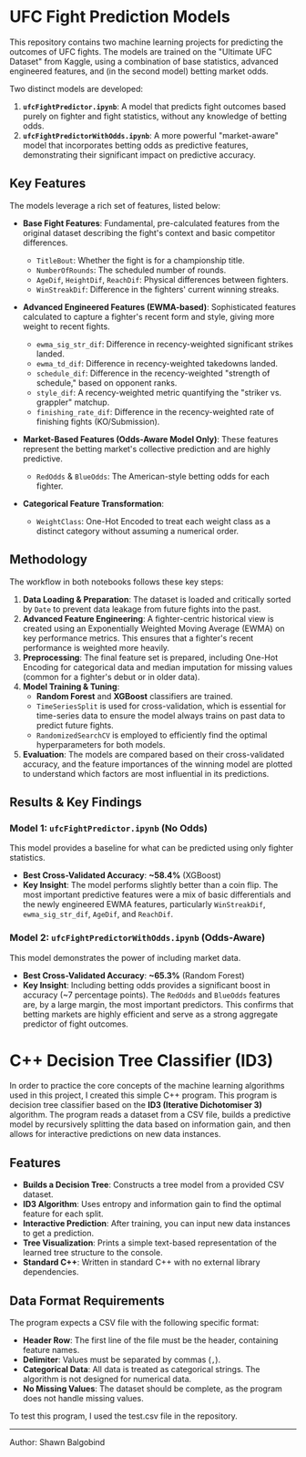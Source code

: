 # UFC Fight Prediction Models

This repository contains two machine learning projects for predicting the outcomes of UFC fights. The models are trained on the "Ultimate UFC Dataset" from Kaggle, using a combination of base statistics, advanced engineered features, and (in the second model) betting market odds.

Two distinct models are developed:
1.  **`ufcFightPredictor.ipynb`**: A model that predicts fight outcomes based purely on fighter and fight statistics, without any knowledge of betting odds.
2.  **`ufcFightPredictorWithOdds.ipynb`**: A more powerful "market-aware" model that incorporates betting odds as predictive features, demonstrating their significant impact on predictive accuracy.

## Key Features

The models leverage a rich set of features, listed below:

-   **Base Fight Features**: Fundamental, pre-calculated features from the original dataset describing the fight's context and basic competitor differences.
    -   `TitleBout`: Whether the fight is for a championship title.
    -   `NumberOfRounds`: The scheduled number of rounds.
    -   `AgeDif`, `HeightDif`, `ReachDif`: Physical differences between fighters.
    -   `WinStreakDif`: Difference in the fighters' current winning streaks.

-   **Advanced Engineered Features (EWMA-based)**: Sophisticated features calculated to capture a fighter's recent form and style, giving more weight to recent fights.
    -   `ewma_sig_str_dif`: Difference in recency-weighted significant strikes landed.
    -   `ewma_td_dif`: Difference in recency-weighted takedowns landed.
    -   `schedule_dif`: Difference in the recency-weighted "strength of schedule," based on opponent ranks.
    -   `style_dif`: A recency-weighted metric quantifying the "striker vs. grappler" matchup.
    -   `finishing_rate_dif`: Difference in the recency-weighted rate of finishing fights (KO/Submission).

-   **Market-Based Features (Odds-Aware Model Only)**: These features represent the betting market's collective prediction and are highly predictive.
    -   `RedOdds` & `BlueOdds`: The American-style betting odds for each fighter.

-   **Categorical Feature Transformation**:
    -   `WeightClass`: One-Hot Encoded to treat each weight class as a distinct category without assuming a numerical order.

## Methodology

The workflow in both notebooks follows these key steps:

1.  **Data Loading & Preparation**: The dataset is loaded and critically sorted by `Date` to prevent data leakage from future fights into the past.
2.  **Advanced Feature Engineering**: A fighter-centric historical view is created using an Exponentially Weighted Moving Average (EWMA) on key performance metrics. This ensures that a fighter's recent performance is weighted more heavily.
3.  **Preprocessing**: The final feature set is prepared, including One-Hot Encoding for categorical data and median imputation for missing values (common for a fighter's debut or in older data).
4.  **Model Training & Tuning**:
    -   **Random Forest** and **XGBoost** classifiers are trained.
    -   `TimeSeriesSplit` is used for cross-validation, which is essential for time-series data to ensure the model always trains on past data to predict future fights.
    -   `RandomizedSearchCV` is employed to efficiently find the optimal hyperparameters for both models.
5.  **Evaluation**: The models are compared based on their cross-validated accuracy, and the feature importances of the winning model are plotted to understand which factors are most influential in its predictions.

## Results & Key Findings

### Model 1: `ufcFightPredictor.ipynb` (No Odds)

This model provides a baseline for what can be predicted using only fighter statistics.

-   **Best Cross-Validated Accuracy**: **~58.4%** (XGBoost)
-   **Key Insight**: The model performs slightly better than a coin flip. The most important predictive features were a mix of basic differentials and the newly engineered EWMA features, particularly `WinStreakDif`, `ewma_sig_str_dif`, `AgeDif`, and `ReachDif`.

### Model 2: `ufcFightPredictorWithOdds.ipynb` (Odds-Aware)

This model demonstrates the power of including market data.

-   **Best Cross-Validated Accuracy**: **~65.3%** (Random Forest)
-   **Key Insight**: Including betting odds provides a significant boost in accuracy (~7 percentage points). The `RedOdds` and `BlueOdds` features are, by a large margin, the most important predictors. This confirms that betting markets are highly efficient and serve as a strong aggregate predictor of fight outcomes.

# C++ Decision Tree Classifier (ID3)

In order to practice the core concepts of the machine learning algorithms used in this project, I created this simple C++ program. This program is decision tree classifier based on the **ID3 (Iterative Dichotomiser 3)** algorithm. The program reads a dataset from a CSV file, builds a predictive model by recursively splitting the data based on information gain, and then allows for interactive predictions on new data instances.

## Features

-   **Builds a Decision Tree**: Constructs a tree model from a provided CSV dataset.
-   **ID3 Algorithm**: Uses entropy and information gain to find the optimal feature for each split.
-   **Interactive Prediction**: After training, you can input new data instances to get a prediction.
-   **Tree Visualization**: Prints a simple text-based representation of the learned tree structure to the console.
-   **Standard C++**: Written in standard C++ with no external library dependencies.

## Data Format Requirements

The program expects a CSV file with the following specific format:

-   **Header Row**: The first line of the file must be the header, containing feature names.
-   **Delimiter**: Values must be separated by commas (`,`).
-   **Categorical Data**: All data is treated as categorical strings. The algorithm is not designed for numerical data.
-   **No Missing Values**: The dataset should be complete, as the program does not handle missing values.

To test this program, I used the test.csv file in the repository.

---
Author: Shawn Balgobind
